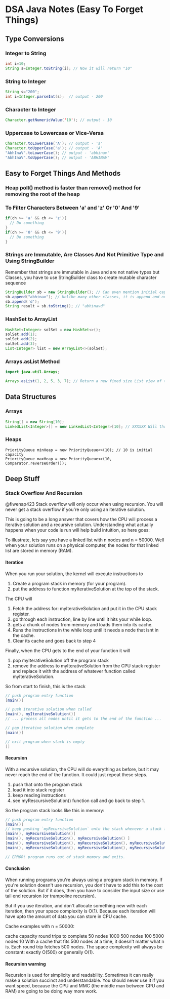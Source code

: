 # DSA Java Notes (Easy To Forget Things)

## Type Conversions

### Integer to String
```java
int i=10;  
String s=Integer.toString(i); // Now it will return "10"  
```

### String to Integer
```java
String s="200";  
int i=Integer.parseInt(s);  // output - 200
```

### Character to Integer
```java
Character.getNumericValue('10'); // output - 10
```

### Uppercase to Lowercase or Vice-Versa
```java
Character.toLowerCase('A'); // output - 'a'
Character.toUpperCase('a'); // output - 'A'
"AbhInaV".toLowerCase(); // output - 'abhinav'
"AbhInaV".toUpperCase(); // output - 'ABHINAV'
```

## Easy to Forget Things And Methods

### Heap poll() method is faster than remove() method for removing the root of the heap

### To Filter Characters Between 'a' and 'z' Or '0' And '9'
```java
if(ch >= 'a' && ch <= 'z'){
  // Do something
}
if(ch >= '0' && ch <= '9'){
  // Do something
}
```

### Strings are Immutable, Are Classes And Not Primitive Type and Using StringBuilder
Remember that strings are immutable in Java and are not native types but Classes, you have to use StringBuilder class to create mutable character sequence
```java
StringBuilder sb = new StringBuilder(); // Can even mention initial capacity
sb.append("abhinav"); // Unlike many other classes, it is append and not add
sb.append('d');
String result = sb.toString(); // "abhinavd"
```

### HashSet to ArrayList
```java
HashSet<Integer> solSet = new HashSet<>();
solSet.add(1);
solSet.add(2);
solSet.add(3);
List<Integer> list = new ArrayList<>(solSet);
```

### Arrays.asList Method
```java
import java.util.Arrays;

Arrays.asList(1, 2, 5, 3, 7); // Return a new fixed size List view of the array or arguments passed
```

## Data Structures

### Arrays
```java
String[] = new String[10];
LinkedList<Integer>[] = new LinkedList<Integer>[10]; // XXXXXX Will throw error about generic array creation
```

### Heaps
```
PriorityQueue minHeap = new PriorityQueue<>(10); // 10 is initial capacity
PriorityQueue maxHeap = new PriorityQueue<>(10, Comparator.reverseOrder());
```

## Deep Stuff

### Stack Overflow And Recursion
@fiwenap423 Stack overflow will only occur when using recursion. You will never get a stack overflow if you're only using an iterative solution.

This is going to be a long answer that covers how the CPU will process a iterative solution and a recursive solution. Understanding what actually happens when your code is run will help build intuition, so here goes:

To illustrate, lets say you have a linked list with n nodes and n = 50000. Well when your solution runs on a physical computer, the nodes for that linked list are stored in memory (RAM).

#### Iteration
When you run your solution, the kernel will execute instructions to
1. Create a program stack in memory (for your program).
2. put the address to function myIterativeSolution at the top of the stack.

The CPU will
1. Fetch the address for: myIterativeSolution and put it in the CPU stack register.
2. go through each instruction, line by line until it hits your while loop.
3. gets a chunk of nodes from memory and loads them into its cache.
4. Runs the instructions in the while loop until it needs a node that isnt in the cache.
5. Clear its cache and goes back to step 4

Finally, when the CPU gets to the end of your function it will
1. pop myIterativeSolution off the program stack
2. remove the address to myIterativeSolution from the CPU stack register and replace it with the address of whatever function called myIterativeSolution.

So from start to finish, this is the stack
```java
// push program entry function
[main()]

// push iterative solution when called
[main(), myIterativeSolution()]
// ... process all nodes until it gets to the end of the function ...

// pop iterative solution when complete
[main()]

// exit program when stack is empty
[]
```

#### Recursion
With a recursive solution, the CPU will do everything as before, but it may never reach the end of the function. It could just repeat these steps.

1. push that onto the program stack
2. load it into stack register
3. keep reading instructions
4. see myRescursiveSolution() function call and go back to step 1.

So the program stack looks like this in memory:
```java
// push program entry function
[main()]
// keep pushing `myRecursiveSolution` onto the stack whenever a stack frame calls that function.
[main(), myRecursiveSolution()]
[main(), myRecursiveSolution(), myRecursiveSolution() ]
[main(), myRecursiveSolution(), myRecursiveSolution(), myRecursiveSolution(), ]
[main(), myRecursiveSolution(), myRecursiveSolution(), myRecursiveSolution(), ... 5000 calls later... myRecursiveSolution(),] // <--- cant do this, no space

// ERROR! program runs out of stack memory and exits.
```

#### Conclusion
When running programs you're always using a program stack in memory. If you're solution doesn't use recursion, you don't have to add this to the cost of the solution. But if it does, then you have to consider the input size or use tail end recursion (or trampoline recursion).

But if you use iteration, and don't allocate something new with each iteration, then your space complexity is O(1). Because each iteration will have upto the amount of data you can store in CPU cache.

Cache examples with n = 50000:

cache capacity	round trips to complete
50 nodes	1000
500 nodes	100
5000 nodes	10
With a cache that fits 500 nodes at a time, it doesn't matter what n is. Each round trip fetches 500 nodes. The space complexity will always be constant: exactly O(500) or generally O(1).

#### Recursion warning
Recursion is used for simplicity and readability. Sometimes it can really make a solution succinct and understandable. You should never use it if you want speed, because the CPU and MMC (the middle man between CPU and RAM) are going to be doing way more work.
